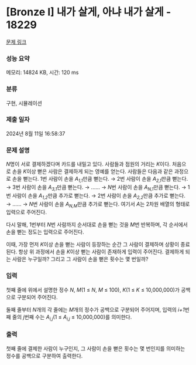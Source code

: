 # [Bronze I] 내가 살게, 아냐 내가 살게 - 18229 

[문제 링크](https://www.acmicpc.net/problem/18229) 

### 성능 요약

메모리: 14824 KB, 시간: 120 ms

### 분류

구현, 시뮬레이션

### 제출 일자

2024년 8월 11일 16:58:37

### 문제 설명

<p><em>N</em>명이 서로 결제하겠다며 카드를 내밀고 있다. 사람들과 점원의 거리는 <em>K</em>이다. 처음으로 손을 <em>K</em>이상 뻗은 사람은 결제하게 되는 영예를 얻는다. 사람들은 다음과 같은 과정으로 손을 뻗는다. 1번 사람이 손을 <em>A<sub>1,1</sub></em>만큼 뻗는다. → 2번 사람이 손을 <em>A<sub>2,1</sub></em>만큼 뻗는다. → 3번 사람이 손을 <em>A<sub>3,1</sub></em>만큼 뻗는다. → ...... → <em>N</em>번 사람이 손을 <em>A<sub>N,1</sub></em>만큼 뻗는다. → 1번 사람이 손을 <em>A<sub>1,2</sub></em>만큼 추가로 뻗는다. → 2번 사람이 손을 <em>A<sub>2,2</sub></em>만큼 추가로 뻗는다. → ...... → <em>N</em>번 사람이 손을 <em>A<sub>N,M</sub></em>만큼 추가로 뻗는다. 여기서 <em>A</em>는 2차원 배열의 형태로 입력으로 주어진다.</p>

<p>다시 말해, 1번부터 <em>N</em>번 사람까지 순서대로 손을 뻗는 것을 <em>M</em>번 반복하며, 각 순서에서 손을 뻗는 정도는 입력으로 주어진다.</p>

<p>이때, 가장 먼저 <em>K</em>이상 손을 뻗는 사람이 등장하는 순간 그 사람이 결제하며 상황이 종료된다. 항상 위 과정에서 손을 <em>K</em>이상 뻗는 사람이 존재하게 입력이 주어진다. 결제하게 되는 사람은 누구일까? 그리고 그 사람이 손을 뻗은 횟수는 몇 번일까?</p>

### 입력 

 <p>첫째 줄에 위에서 설명한 정수 <em>N</em>, <em>M</em>(1 ≤ <em>N</em>, <em>M</em> ≤ 100), <em>K</em>(1 ≤ <em>K</em> ≤ 10,000,000)가 공백으로 구분되어 주어진다.</p>

<p>둘째 줄부터 <em>N</em>개의 각 줄에는 <em>M</em>개의 정수가 공백으로 구분되어 주어지며, 입력의 <em>i+1</em>번째 줄의 <em>j</em>번째 수는 <em>A<sub>i,j</sub></em>(1 ≤ <em>A<sub>i,j</sub></em> ≤ 10,000,000)를 의미한다.</p>

### 출력 

 <p>첫째 줄에 결제한 사람이 누구인지, 그 사람이 손을 뻗은 횟수는 몇 번인지를 의미하는 정수를 공백으로 구분하여 출력한다.</p>

